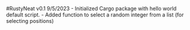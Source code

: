 #RustyNeat v0.1
9/5/2023 - Initialized Cargo package with hello world default script.
         - Added function to select a random integer from a list (for selecting positions)
